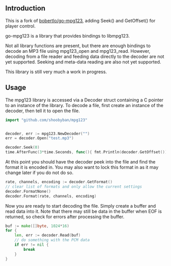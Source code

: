 ## Introduction

This is a fork of [bobertlo/go-mpg123](https://github.com/bobertlo/go-mpg123), adding Seek() and GetOffset() for player control.

go-mpg123 is a library that provides bindings to libmpg123.

Not all library functions are present, but there are enough bindings to decode an MP3 file using mpg123_open and mpg123_read. However, decoding from a file reader and feeding data directly to the decoder are not yet supported. Seeking and meta-data reading are also not yet supported.

This library is still very much a work in progress.

## Usage

The mpg123 library is accessed via a Decoder struct containing a C pointer to an instance of the library. To decode a file, first create an instance of the decoder, then tell it to open the file.

```go
import "github.com/shoobyban/mpg123"


decoder, err := mpg123.NewDecoder("")
err = decoder.Open("test.mp3")

decoder.Seek(0)
time.AfterFunc(3*time.Seconds, func(){ fmt.Println(decoder.GetOffset()) })
```

At this point you should have the decoder peek into the file and find the format it is encoded in. You may also want to lock this format in as it may change later if you do not do so.

```go
rate, channels, encoding := decoder.GetFormat()
// clear list of formats and only allow the current settings
decoder.FormatNone()
decoder.Format(rate, channels, encoding)
```

Now you are ready to start decoding the file. Simply create a buffer and read data into it. Note that there may still be data in the buffer when EOF is returned, so check for errors after processing the buffer.

```go
buf := make([]byte, 1024*16)
for {
	len, err := decoder.Read(buf)
    // do something with the PCM data
    if err != nil {
    	break
    }
}
```
